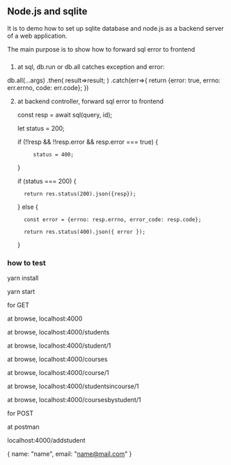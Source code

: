 ## Node.js and sqlite

It is to demo how to set up sqlite database and node.js as a backend server of a web application.

The main purpose is to show how to forward sql error to frontend  

### 

1) at sql, db.run or db.all catches exception and error:

 db.all(...args)
        .then(
          result=>result;
          )
        .catch(err=>{
              return {error: true, errno: err.errno, code: err.code};
        })

2) at backend controller, forward sql error to frontend

    const resp = await sql(query, id);
    
    let status = 200;
    
    if (!!resp && !!resp.error && resp.error === true) {
    
            status = 400;
    
    }

    if (status === 200) {
  
         return res.status(200).json({resp});
  
    } else {

         const error = {errno: resp.errno, error_code: resp.code};

         return res.status(400).json({ error });

    }


### how to test 

yarn install

yarn start

for GET 

at browse, localhost:4000

at browse, localhost:4000/students

at browse, localhost:4000/student/1

at browse, localhost:4000/courses

at browse, localhost:4000/course/1

at browse, localhost:4000/studentsincourse/1

at browse, localhost:4000/coursesbystudent/1

for POST 

at postman

localhost:4000/addstudent

{
   name:  "name",
   email: "name@mail.com"
}


 